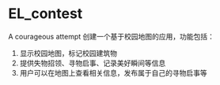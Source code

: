 # EL_contest
A courageous attempt
创建一个基于校园地图的应用，功能包括：
1. 显示校园地图，标记校园建筑物
2. 提供失物招领、寻物启事、记录美好瞬间等信息
3. 用户可以在地图上查看相关信息，发布属于自己的寻物启事等